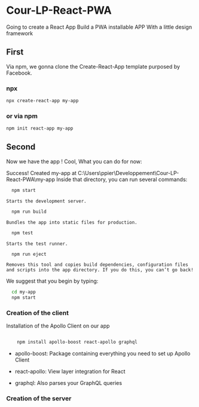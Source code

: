 # Cour-LP-React-PWA

Going to create a React App
Build a PWA installable APP
With a little design framework 

## First

Via npm, we gonna clone the Create-React-App template purposed by Facebook. 

### npx

```sh
npx create-react-app my-app
```

### or via npm

```sh
npm init react-app my-app
```

## Second 

Now we have the app ! Cool, 
What you can do for now: 

Success! Created my-app at C:\Users\ppier\Developpement\Cour-LP-React-PWA\my-app
Inside that directory, you can run several commands:

```sh
  npm start
``` 
    Starts the development server.
```sh
  npm run build
```
    Bundles the app into static files for production.
```sh
  npm test
```
    Starts the test runner.
```sh
  npm run eject
```
    Removes this tool and copies build dependencies, configuration files
    and scripts into the app directory. If you do this, you can’t go back!

We suggest that you begin by typing:

```sh
  cd my-app
  npm start
```

### Creation of the client 

Installation of the Apollo Client on our app 

```sh

    npm install apollo-boost react-apollo graphql

```

- apollo-boost: Package containing everything you need to set up Apollo Client

- react-apollo: View layer integration for React

- graphql: Also parses your GraphQL queries


### Creation of the server

